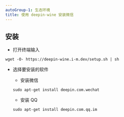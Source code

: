 ```yaml
---
autoGroup-1: 生态环境
title: 使用 deepin-wine 安装微信
---
```


## 安装

- 打开终端输入

```shell
wget -O- https://deepin-wine.i-m.dev/setup.sh | sh
```

- 选择要安装的软件

  - 安装微信

  ```shell
  sudo apt-get install deepin.com.wechat
  ```

  - 安装 QQ

  ```shell
  sudo apt-get install deepin.com.qq.im
  ```
